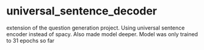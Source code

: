# universal_sentence_decoder
extension of the question generation project.  Using universal sentence encoder instead of spacy. Also made model deeper. Model was only trained to 31 epochs so far
